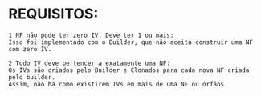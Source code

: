 # REQUISITOS:

	1 NF não pode ter zero IV. Deve ter 1 ou mais:
	Isso foi implementado com o Builder, que não aceita construir uma NF com zero IV.

	2 Todo IV deve pertencer a exatamente uma NF:
	Os IVs são criados pelo Builder e Clonados para cada nova NF criada pelo builder.
	Assim, não há como existirem IVs em mais de uma NF ou órfãos.